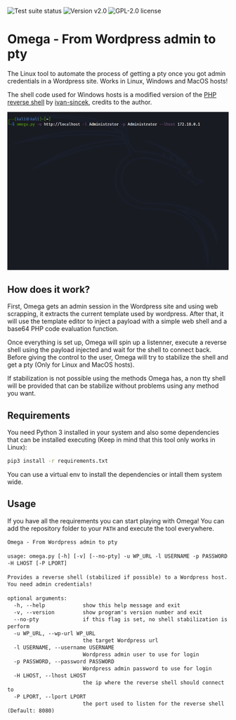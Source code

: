 <img alt="Test suite status" src="https://img.shields.io/github/workflow/status/anthares101/omega/CI?style=for-the-badge"> <img alt="Version v2.0" src="https://img.shields.io/badge/version-v2.1-blue?style=for-the-badge"> <img alt="GPL-2.0 license" src="https://img.shields.io/github/license/anthares101/omega?style=for-the-badge">

# Omega - From Wordpress admin to pty

The Linux tool to automate the process of getting a pty once you got admin credentials in a Wordpress site. Works in Linux, Windows and MacOS hosts! 

The shell code used for Windows hosts is a modified version of the [PHP reverse shell](https://github.com/ivan-sincek/php-reverse-shell/blob/master/src/php_reverse_shell.php) by [ivan-sincek](https://github.com/ivan-sincek), credits to the author.

![Omega getting a pty to a Wordpress host](assets/demo.gif)

## How does it work?

First, Omega gets an admin session in the Wordpress site and using web scrapping, it extracts the current template used by wordpress. After that, it will use the template editor to inject a payload with a simple web shell and a base64 PHP code evaluation function.

Once everything is set up, Omega will spin up a listenner, execute a reverse shell using the payload injected and wait for the shell to connect back. Before giving the control to the user, Omega will try to stabilize the shell and get a pty (Only for Linux and MacOS hosts).

If stabilization is not possible using the methods Omega has, a non tty shell will be provided that can be stabilize without problems using any method you want.

## Requirements

You need Python 3 installed in your system and also some dependencies that can be installed executing (Keep in mind that this tool only works in Linux):

```bash
pip3 install -r requirements.txt
```

You can use a virtual env to install the dependencies or intall them system wide.

## Usage

If you have all the requirements you can start playing with Omega! You can add the repository folder to your `PATH` and execute the tool everywhere.

```
Omega - From Wordpress admin to pty

usage: omega.py [-h] [-v] [--no-pty] -u WP_URL -l USERNAME -p PASSWORD -H LHOST [-P LPORT]

Provides a reverse shell (stabilized if possible) to a Wordpress host. You need admin credentials!

optional arguments:
  -h, --help            show this help message and exit
  -v, --version         show program's version number and exit
  --no-pty              if this flag is set, no shell stabilization is perform
  -u WP_URL, --wp-url WP_URL
                        the target Wordpress url
  -l USERNAME, --username USERNAME
                        Wordpress admin user to use for login
  -p PASSWORD, --password PASSWORD
                        Wordpress admin password to use for login
  -H LHOST, --lhost LHOST
                        the ip where the reverse shell should connect to
  -P LPORT, --lport LPORT
                        the port used to listen for the reverse shell (Default: 8080)
```
